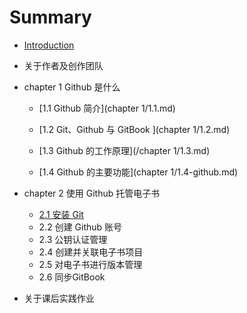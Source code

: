 # Summary

* [Introduction](README.md)
* 关于作者及创作团队
* chapter 1 Github 是什么

  * [1.1 Github 简介](chapter 1/1.1.md)
  * [1.2 Git、Github 与 GitBook ](chapter 1/1.2.md)
  * [1.3 Github 的工作原理](/chapter 1/1.3.md)

  * [1.4 Github 的主要功能](chapter 1/1.4-github.md)

* chapter 2 使用 Github 托管电子书
  * [2.1 安装 Git](2.1-git.md)
  * 2.2 创建 Github 账号
  * 2.3 公钥认证管理
  * 2.4 创建并关联电子书项目
  * 2.5 对电子书进行版本管理
  * 2.6 同步GitBook
* 关于课后实践作业



